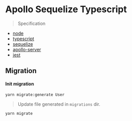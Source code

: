 # Apollo Sequelize Typescript 

> Specification
* [node](https://nodejs.org)
* [typescript](https://typescriptlang.org)
* [sequelize](http://docs.sequelizejs.com)
* [apollo-server](https://www.apollographql.com/docs/apollo-server)
* [jest](https://jestjs.io)


## Migration

#### Init migration
```
yarn migrate:generate User
```

> Update file generated in `migrations` dir.

```
yarn migrate
```
